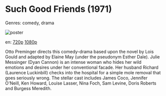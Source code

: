 # Such Good Friends (1971)

Genres: comedy, drama

![poster](http://image.tmdb.org/t/p/w500/82G5zdgqz6sW1eBGxqU86jLe2uh.jpg)

en:
  [720p](magnet:?xt=urn:btih:81933B4FF1BA42887691F99F4CB534DAC581AF5B&tr=udp://glotorrents.pw:6969/announce&tr=udp://tracker.opentrackr.org:1337/announce&tr=udp://torrent.gresille.org:80/announce&tr=udp://tracker.openbittorrent.com:80&tr=udp://tracker.coppersurfer.tk:6969&tr=udp://tracker.leechers-paradise.org:6969&tr=udp://p4p.arenabg.ch:1337&tr=udp://tracker.internetwarriors.net:1337)
  [1080p](magnet:?xt=urn:btih:E825D65ED344817F0A1976CA3DF95E50DEF6A11D&tr=udp://glotorrents.pw:6969/announce&tr=udp://tracker.opentrackr.org:1337/announce&tr=udp://torrent.gresille.org:80/announce&tr=udp://tracker.openbittorrent.com:80&tr=udp://tracker.coppersurfer.tk:6969&tr=udp://tracker.leechers-paradise.org:6969&tr=udp://p4p.arenabg.ch:1337&tr=udp://tracker.internetwarriors.net:1337)
  


Otto Preminger directs this comedy-drama based upon the novel by Lois Gould and adapted by Elaine May (under the pseudonym Esther Dale).  Julie Messinger (Dyan Cannon) is an intense woman who hides her wild emotions and desires under her conventional facade.  Her husband Richard (Laurence Luckinbill) checks into the hospital for a simple mole removal that goes seriously wrong.  The stellar cast includes James Coco, Jennifer O'Neill, Ken Howard, Louise Lasser, Nina Foch, Sam Levine, Doris Roberts and Burgess Meredith.